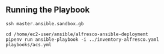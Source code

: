## Running the Playbook

```shell
ssh master.ansible.sandbox.gb

cd /home/ec2-user/ansible/alfresco-ansible-deployment
pipenv run ansible-playbook -i ../inventory-alfresco.yaml playbooks/acs.yml
```
